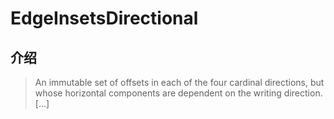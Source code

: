 # EdgeInsetsDirectional

## 介绍

> An immutable set of offsets in each of the four cardinal directions, but whose horizontal components are dependent on the writing direction. [...]
